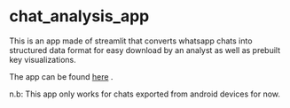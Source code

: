 # chat_analysis_app
This is an app made of streamlit that converts whatsapp chats into structured data format for easy download by an analyst as well as prebuilt key visualizations.

The app can be found [here](https://bwhiz-chat-analysis-app-chat-analysis-jhsets.streamlitapp.com/) .

n.b: This app only works for chats exported from android devices for now. 
